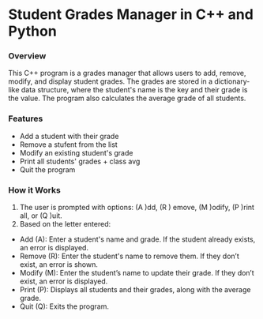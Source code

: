 # Student Grades Manager in C++ and Python

### Overview

This C++ program is a grades manager that allows users to add, remove, modify, and display student grades. The grades are stored in a dictionary-like data structure, where the student's name is the key and their grade is the value. The program also calculates the average grade of all students.

### Features
* Add a student with their grade
* Remove a stufent from the list
* Modify an existing student's grade
* Print all students' grades + class avg
* Quit the program

### How it Works
1. The user is prompted with options: (A )dd, (R ) emove, (M )odify, (P )rint all, or (Q )uit.
2. Based on the letter entered:
* Add (A): Enter a student's name and grade. If the student already exists, an error is displayed.
* Remove (R): Enter the student's name to remove them. If they don’t exist, an error is shown.
* Modify (M): Enter the student’s name to update their grade. If they don’t exist, an error is displayed.
* Print (P): Displays all students and their grades, along with the average grade.
* Quit (Q): Exits the program.
